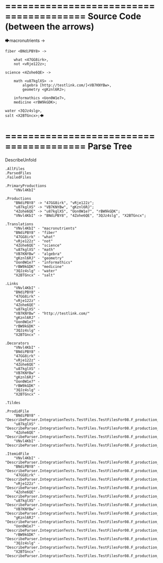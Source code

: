 ========================================
Source Code (between the arrows)
========================================

🡆macronutrients <VNvl4KbI> ->

    fiber <BNdiPBY8> ->

        what <47GG8irk>,
        not <vRje122z>;
	
	science <4Zohe6QE> ->
		
		math <u87kglXS> ->
			algebra [http://testlink.com/]<VB7KNYBw>,
			geometry <gKznl6RJ>;
			
		informathics <Uon0W1e7>,
		medicine <rBW9kGDK>;
    
    water <3QJz4slg>,
    salt <X2BTGncx>;🡄

========================================
Parse Tree
========================================
DescribeUnfold

    .AllFiles
    .ParsedFiles
    .FailedFiles

    .PrimaryProductions
        "VNvl4KbI" 

    .Productions
        "BNdiPBY8" -> "47GG8irk", "vRje122z";
        "u87kglXS" -> "VB7KNYBw", "gKznl6RJ";
        "4Zohe6QE" -> "u87kglXS", "Uon0W1e7", "rBW9kGDK";
        "VNvl4KbI" -> "BNdiPBY8", "4Zohe6QE", "3QJz4slg", "X2BTGncx";

    .Translations
        "VNvl4KbI" - "macronutrients"
        "BNdiPBY8" - "fiber"
        "47GG8irk" - "what"
        "vRje122z" - "not"
        "4Zohe6QE" - "science"
        "u87kglXS" - "math"
        "VB7KNYBw" - "algebra"
        "gKznl6RJ" - "geometry"
        "Uon0W1e7" - "informathics"
        "rBW9kGDK" - "medicine"
        "3QJz4slg" - "water"
        "X2BTGncx" - "salt"

    .Links
        "VNvl4KbI" - 
        "BNdiPBY8" - 
        "47GG8irk" - 
        "vRje122z" - 
        "4Zohe6QE" - 
        "u87kglXS" - 
        "VB7KNYBw" - "http://testlink.com/"
        "gKznl6RJ" - 
        "Uon0W1e7" - 
        "rBW9kGDK" - 
        "3QJz4slg" - 
        "X2BTGncx" - 

    .Decorators
        "VNvl4KbI" - 
        "BNdiPBY8" - 
        "47GG8irk" - 
        "vRje122z" - 
        "4Zohe6QE" - 
        "u87kglXS" - 
        "VB7KNYBw" - 
        "gKznl6RJ" - 
        "Uon0W1e7" - 
        "rBW9kGDK" - 
        "3QJz4slg" - 
        "X2BTGncx" - 

    .Tildes

    .ProdidFile
        "BNdiPBY8" - "DescribeParser.IntegrationTests.TestFiles.TestFilesFor08.F_production_in_production6.ds"
        "u87kglXS" - "DescribeParser.IntegrationTests.TestFiles.TestFilesFor08.F_production_in_production6.ds"
        "4Zohe6QE" - "DescribeParser.IntegrationTests.TestFiles.TestFilesFor08.F_production_in_production6.ds"
        "VNvl4KbI" - "DescribeParser.IntegrationTests.TestFiles.TestFilesFor08.F_production_in_production6.ds"

    .ItemidFile
        "VNvl4KbI" - "DescribeParser.IntegrationTests.TestFiles.TestFilesFor08.F_production_in_production6.ds"
        "BNdiPBY8" - "DescribeParser.IntegrationTests.TestFiles.TestFilesFor08.F_production_in_production6.ds"
        "47GG8irk" - "DescribeParser.IntegrationTests.TestFiles.TestFilesFor08.F_production_in_production6.ds"
        "vRje122z" - "DescribeParser.IntegrationTests.TestFiles.TestFilesFor08.F_production_in_production6.ds"
        "4Zohe6QE" - "DescribeParser.IntegrationTests.TestFiles.TestFilesFor08.F_production_in_production6.ds"
        "u87kglXS" - "DescribeParser.IntegrationTests.TestFiles.TestFilesFor08.F_production_in_production6.ds"
        "VB7KNYBw" - "DescribeParser.IntegrationTests.TestFiles.TestFilesFor08.F_production_in_production6.ds"
        "gKznl6RJ" - "DescribeParser.IntegrationTests.TestFiles.TestFilesFor08.F_production_in_production6.ds"
        "Uon0W1e7" - "DescribeParser.IntegrationTests.TestFiles.TestFilesFor08.F_production_in_production6.ds"
        "rBW9kGDK" - "DescribeParser.IntegrationTests.TestFiles.TestFilesFor08.F_production_in_production6.ds"
        "3QJz4slg" - "DescribeParser.IntegrationTests.TestFiles.TestFilesFor08.F_production_in_production6.ds"
        "X2BTGncx" - "DescribeParser.IntegrationTests.TestFiles.TestFilesFor08.F_production_in_production6.ds"

